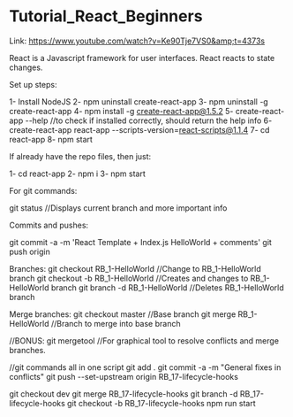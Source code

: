 # Tutorial_React_Beginners
Link: https://www.youtube.com/watch?v=Ke90Tje7VS0&amp;t=4373s

React is a Javascript framework for user interfaces.
React reacts to state changes.

Set up steps:

1- Install NodeJS
2- npm uninstall create-react-app 
3- npm uninstall -g create-react-app 
4- npm install -g create-react-app@1.5.2 
5- create-react-app --help //to check if installed correctly, should return the help info 
6- create-react-app react-app --scripts-version=react-scripts@1.1.4 
7- cd react-app 
8- npm start

If already have the repo files, then just:

1- cd react-app
2- npm i
3- npm start

For git commands:

git status                              //Displays current branch and more important info

Commits and pushes:

git commit -a -m 'React Template + Index.js HelloWorld + comments'
git push origin

Branches:
git checkout RB_1-HelloWorld            //Change to RB_1-HelloWorld branch
git checkout -b RB_1-HelloWorld         //Creates and changes to RB_1-HelloWorld branch
git branch -d RB_1-HelloWorld           //Deletes RB_1-HelloWorld branch

Merge branches:
git checkout master                     //Base branch
git merge RB_1-HelloWorld               //Branch to merge into base branch

//BONUS:
git mergetool                           //For graphical tool to resolve conflicts and merge branches.


//git commands all in one script
git add .
git commit -a -m "General fixes in conflicts"
git push --set-upstream origin RB_17-lifecycle-hooks

git checkout dev
git merge RB_17-lifecycle-hooks
git branch -d RB_17-lifecycle-hooks
git checkout -b RB_17-lifecycle-hooks
npm run start
